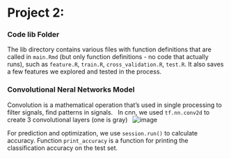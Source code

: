 # Project 2: 
### Code lib Folder

The lib directory contains various files with function definitions that are called in `main.Rmd` (but only function definitions - no code that actually runs), such as `feature.R`, `train.R`, `cross_validation.R`, `test.R`. It also saves a few features we explored and tested in the process.


### Convolutional Neral Networks Model 

Convolution is a mathematical operation that’s used in single processing to filter signals, find patterns in signals.    
In cnn, we used `tf.nn.conv2d` to create 3 convolutional layers (one is gray)  
![image](figs/cnn_image_1.png)  

For prediction and optimization, we use `session.run()` to calculate accuracy. Function `print_accuracy` is a function for printing the classification accuracy on the test set.  

